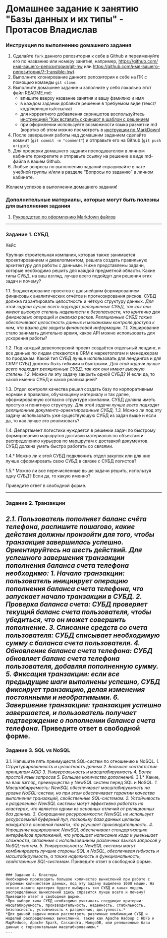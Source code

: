 # Домашнее задание к занятию "Базы данных и их типы" - Протасов Владислав


### Инструкция по выполнению домашнего задания

   1. Сделайте `fork` данного репозитория к себе в Github и переименуйте его по названию или номеру занятия, например, https://github.com/имя-вашего-репозитория/git-hw или  https://github.com/имя-вашего-репозитория/7-1-ansible-hw).
   2. Выполните клонирование данного репозитория к себе на ПК с помощью команды `git clone`.
   3. Выполните домашнее задание и заполните у себя локально этот файл README.md:
      - впишите вверху название занятия и вашу фамилию и имя
      - в каждом задании добавьте решение в требуемом виде (текст/код/скриншоты/ссылка)
      - для корректного добавления скриншотов воспользуйтесь [инструкцией "Как вставить скриншот в шаблон с решением](https://github.com/netology-code/sys-pattern-homework/blob/main/screen-instruction.md)
      - при оформлении используйте возможности языка разметки md (коротко об этом можно посмотреть в [инструкции  по MarkDown](https://github.com/netology-code/sys-pattern-homework/blob/main/md-instruction.md))
   4. После завершения работы над домашним заданием сделайте коммит (`git commit -m "comment"`) и отправьте его на Github (`git push origin`);
   5. Для проверки домашнего задания преподавателем в личном кабинете прикрепите и отправьте ссылку на решение в виде md-файла в вашем Github.
   6. Любые вопросы по выполнению заданий спрашивайте в чате учебной группы и/или в разделе “Вопросы по заданию” в личном кабинете.
   
Желаем успехов в выполнении домашнего задания!
   
### Дополнительные материалы, которые могут быть полезны для выполнения задания

1. [Руководство по оформлению Markdown файлов](https://gist.github.com/Jekins/2bf2d0638163f1294637#Code)

---

### Задание 1. СУБД

Кейс

Крупная строительная компания, которая также занимается проектированием и девелопментом, решила создать правильную архитектуру для работы с данными. Ниже представлены задачи, которые необходимо решить для каждой предметной области. Какие типы СУБД, на ваш взгляд, лучше всего подойдут для решения этих задач и почему?

1.1. Бюджетирование проектов с дальнейшим формированием финансовых аналитических отчётов и прогнозирования рисков. СУБД должна гарантировать целостность и чёткую структуру данных.
*Для этой задачи лучше всего подходят реляционные СУБД, так как они имеют высокую степень надежности и безопасности, что критично для финансовых операций и анализа рисков. Реляционные СУБД также обеспечивают целостность данных и механизмы контроля доступа к ним, что важно для защиты финансовой информации.
1.1.* Хеширование стало занимать длительно время, какое API можно использовать для ускорения работы?

1.2. Под каждый девелоперский проект создаётся отдельный лендинг, и все данные по лидам стекаются в CRM к маркетологам и менеджерам по продажам. Какой тип СУБД лучше использовать для лендингов и для CRM? СУБД должны быть гибкими и быстрыми.
*Для этой задачи лучше всего подходят реляционные СУБД, так как они имеют высокую степень
1.2.* Можно ли эту задачу закрыть одной СУБД? И если да, то какой именно СУБД и какой реализацией?

1.3. Отдел контроля качества решил создать базу по корпоративным нормам и правилам, обучающему материалу и так далее, сформированную согласно структуре компании. СУБД должна иметь простую и понятную структуру.
*Для этой задачи лучше всего подходят реляционные документо-ориентированные СУБД,
1.3.* Можно ли под эту задачу использовать уже существующую СУБД из задач выше и если да, то как лучше это реализовать?

1.4. Департамент логистики нуждается в решении задач по быстрому формированию маршрутов доставки материалов по объектам и распределению курьеров по маршрутам с доставкой документов. СУБД должна уметь быстро работать со связями.

1.4.* Можно ли к этой СУБД подключить отдел закупок или для них лучше сформировать свою СУБД в связке с СУБД логистов?

1.5.* Можно ли все перечисленные выше задачи решить, используя одну СУБД? Если да, то какую именно?

Приведите ответ в свободной форме.

---

### Задание 2. Транзакции
*2.1. Пользователь пополняет баланс счёта телефона, распишите пошагово, какие действия должны произойти для того, чтобы транзакция завершилась успешно. Ориентируйтесь на шесть действий.
Для успешного завершения транзакции пополнения баланса счета телефона необходимо: 1. Начало транзакции: пользователь инициирует операцию пополнения баланса счета телефона, что запускает начало транзакции в СУБД. 2. Проверка баланса счета: СУБД проверяет текущий баланс счета пользователя, чтобы убедиться, что он может совершить пополнение. 3. Списание средств со счета пользователя: СУБД списывает необходимую сумму с баланса счета пользователя. 4. Обновление баланса счета телефона: СУБД обновляет баланс счета телефона пользователя, добавляя пополненную сумму. 5. Фиксация транзакции: если все предыдущие шаги выполнены успешно, СУБД фиксирует транзакцию, делая изменения постоянными и необратимыми. 6. Завершение транзакции: транзакция успешно завершается, и пользователь получает подтверждение о пополнении баланса счета телефона.*
Приведите ответ в свободной форме.
---

### Задание 3. SQL vs NoSQL
3.1. Напишите пять преимуществ SQL-систем по отношению к NoSQL.
*1. Структурированность и целостность данных 2. Большее соответствие принципам ACID 3. Универсальность и масштабируемость 4. Более простой язык запросов 5. Большее количество дополнений.*
3.1.* Какие, на ваш взгляд, преимущества у NewSQL систем перед SQL и NoSQL.
*1. Масштабируемость: NewSQL обеспечивает масштабируемость на уровне NoSQL-систем, но при этом обеспечивает гарантии качества выполнения транзакций, свойственные SQL-системам. 2. Устойчивость к разделению: NewSQL системы могут эффективно работать на кластерах, что является одним из основных отличий от реляционных баз данных. 3. Сокращение ресурсоемкости: NewSQL не использует ресурсоемкий буферный пул, поскольку база данных целиком находится в основной памяти, что улучшает производительность. 4. Упрощение кодирования: NewSQL обеспечивает стандартизацию интерфейсов приложений, что упрощает написание кода и уменьшает сложности, связанные с использованием различных языков запросов у NoSQL-систем. 5. Универсальность: NewSQL системы могут комбинировать лучшие стороны SQL и NoSQL, обеспечивая гибкость и масштабируемость, а также надежность и функциональность, свойственные SQL-системам.*
Приведите ответ в свободной форме.
```

### Задание 4. Кластеры
Необходимо производить большое количество вычислений при работе с огромным количеством данных, под эту задачу выделено 1000 машин. На основе какого критерия будете выбирать тип СУБД и какая модель распределённых вычислений здесь справится лучше всего и почему?
Приведите ответ в свободной форме.
*При выборе типа СУБД необходимо учитывать следующие критерии: масштабируемость, производительность, надежность, стабильность, безопасность, устойчивость к разделению, доступность.*
*Для данной задачи можно рассмотреть различные комбинации СУБД и моделей распределенных вычислений, такие как Apache Hadoop с HDFS и MapReduce, Apache Spark, Cassandra, MongoDB, или реляционные базы данных с горизонтальным масштабированием.*
...
